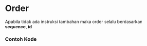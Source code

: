 # Order

Apabila tidak ada instruksi tambahan maka order selalu berdasarkan **sequence, id**

### Contoh Kode

<script src="https://gist.github.com/andhit-r/630b019d7d0eca801e03cbe6e983a9fa.js"></script>
